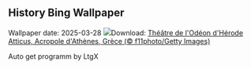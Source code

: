 ## History Bing Wallpaper
Wallpaper date: 2025-03-28
![](https://www.bing.com/th?id=OHR.OdeonAthens_FR-CA8874855369_UHD.jpg&w=1000)Download: [Théâtre de l'Odéon d'Hérode Atticus, Acropole d'Athènes, Grèce (© f11photo/Getty Images)](https://www.bing.com/th?id=OHR.OdeonAthens_FR-CA8874855369_UHD.jpg)

Auto get programm by LtgX
